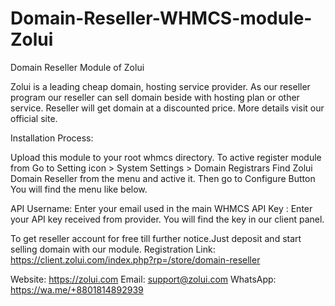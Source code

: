 # Domain-Reseller-WHMCS-module-Zolui
Domain Reseller Module of Zolui

Zolui is a leading cheap domain, hosting service provider. As our reseller program our reseller can sell domain beside with hosting plan or other service. Reseller will get domain at a discounted price. More details visit our official site. 

Installation Process: 

Upload this module to your root whmcs directory.
To active register module from Go to 
Setting icon > System Settings > Domain Registrars 
Find Zolui Domain Reseller from the menu and active it. Then go to Configure Button You will find the menu like below.

API Username: Enter your email used in the main WHMCS API Key : Enter your API key received from provider. You will find the key in our client panel.

To get reseller account for free till further notice.Just deposit and start selling domain with our module. 
Registration Link: https://client.zolui.com/index.php?rp=/store/domain-reseller

Website: https://zolui.com 
Email: support@zolui.com 
WhatsApp: https://wa.me/+8801814892939
